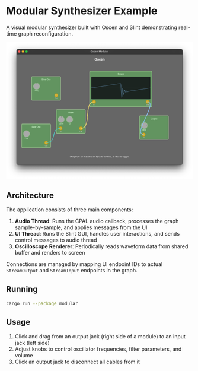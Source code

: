 # Modular Synthesizer Example

A visual modular synthesizer built with Oscen and Slint demonstrating real-time graph reconfiguration.

![Screenshot](screenshot.png)

## Architecture

The application consists of three main components:

1. **Audio Thread**: Runs the CPAL audio callback, processes the graph sample-by-sample, and applies messages from the UI
2. **UI Thread**: Runs the Slint GUI, handles user interactions, and sends control messages to audio thread
3. **Oscilloscope Renderer**: Periodically reads waveform data from shared buffer and renders to screen

Connections are managed by mapping UI endpoint IDs to actual `StreamOutput` and `StreamInput` endpoints in the graph.

## Running

```bash
cargo run --package modular
```

## Usage

1. Click and drag from an output jack (right side of a module) to an input jack (left side)
2. Adjust knobs to control oscillator frequencies, filter parameters, and volume
3. Click an output jack to disconnect all cables from it

